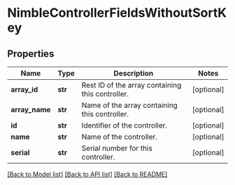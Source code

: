 # NimbleControllerFieldsWithoutSortKey

## Properties
Name | Type | Description | Notes
------------ | ------------- | ------------- | -------------
**array_id** | **str** | Rest ID of the array containing this controller. | [optional] 
**array_name** | **str** | Name of the array containing this controller. | [optional] 
**id** | **str** | Identifier of the controller. | [optional] 
**name** | **str** | Name of the controller. | [optional] 
**serial** | **str** | Serial number for this controller. | [optional] 

[[Back to Model list]](../README.md#documentation-for-models) [[Back to API list]](../README.md#documentation-for-api-endpoints) [[Back to README]](../README.md)


